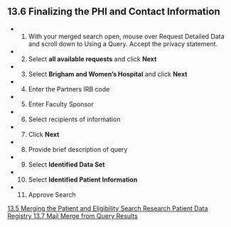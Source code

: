 ## 13.6 Finalizing the PHI and Contact Information

* 1. With your merged search open, mouse over Request Detailed Data and scroll down to Using a Query. Accept the privacy statement.
* 2. Select **all available requests** and click **Next**
* 3. Select **Brigham and Women’s Hospital** and click **Next**
* 4. Enter the Partners IRB code
* 5. Enter Faculty Sponsor
* 6. Select recipients of information
* 7. Click **Next**
* 8. Provide brief description of query
* 9. Select **Identified Data Set**
* 10. Select **Identified Patient Information**
* 11. Approve Search

<div class="center">
<div class="btn-group">
  <a href=":pages_path:/manuals/rpdr/13-05-merging-patient-eligibility-search.md" class="btn btn-default">
    <span class="glyphicon glyphicon-chevron-left"></span>
    13.5 Merging the Patient and Eligibility Search
  </a>

  <a href=":pages_path:/manuals/rpdr" class="btn btn-default">
    <span class="glyphicon glyphicon-chevron-up"></span>
    Research Patient Data Registry
  </a>

  <a href=":pages_path:/manuals/respiratory-therapist-guidelines/13-07-mail-merge.md" class="btn btn-success">
    <span class="glyphicon glyphicon-chevron-right"></span>
    13.7 Mail Merge from Query Results
  </a>
</div>
</div>
